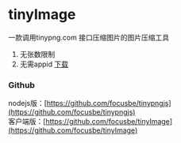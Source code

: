 # tinyImage
一款调用tinypng.com 接口压缩图片的图片压缩工具
1. 无张数限制
2. 无需appid
 [下载](https://github.com/focusbe/tinyImage/releases)

### Github

nodejs版：[https://github.com/focusbe/tinypngjs](https://github.com/focusbe/tinypngjs)  
客户端版：[https://github.com/focusbe/tinyImage](https://github.com/focusbe/tinyImage)
